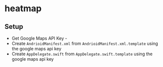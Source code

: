 # heatmap

## Setup
* Get Google Maps API Key - 
* Create `AndrioidManifest.xml` from `AndrioidManifest.xml.template` using the google maps api key
* Create `AppDelegate.swift` from `AppDelegate.swift.template` using the google maps api key